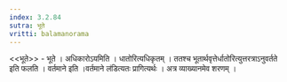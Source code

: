 ```yaml
---
index: 3.2.84
sutra: भूते
vritti: balamanorama
---
```


<<भूते>> - भूते । अधिकारोऽयमिति । धातोरित्यधिकृतम् । ततश्च भूतार्थवृत्तेर्धातोरित्युत्तरत्राऽनुवर्तते इति फलति । वर्तमाने इति ।वर्तमाने ल॑डित्यतः प्रागित्यर्थः । अत्र व्याख्यानमेव शरणम् । 